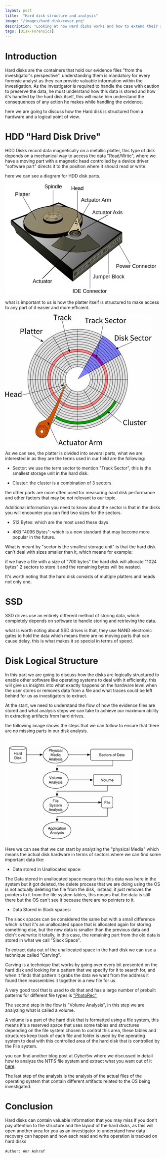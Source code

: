```yaml
---
layout: post
title:  "Hard disk structure and analysis"
image: "/images/hard_disk/cover.png"
description: "Looking at how Hard disks works and how to extend their investigation"
tags: [Disk-Forensics] 
---
```

# Introduction

Hard disks are the containers that hold our evidence files "from the investigator's perspective", understanding them is mandatory for every forensic analyst as they can provide valuable information within the investigation.
As the investigator is required to handle the case with caution to preserve the data, he must understand how this data is stored and how it's handled by the hard disk itself, this will make him understand the consequences of any action he makes while handling the evidence.

here we are going to discuss how the Hard disk is structured from a hardware and a logical point of view.

# HDD "Hard Disk Drive"

HDD Disks record data magnetically on a metallic platter, this type of disk depends on a mechanical way to access the data "Read/Write", where we have a moving part with a magnetic head controlled by a device driver "software part" directs it to the position where it should read or write.

here we can see a diagram for HDD disk parts.

![image](/images/hard_disk/HDD_Diagram.png)

what is important to us is how the platter itself is structured to make access to any part of it easier and more efficient.

![image](/images/hard_disk/platter.png)

As we can see, the platter is divided into several parts, what we are interested in as they are the terms used in our field are the following:

- Sector: we use the term sector to mention "Track Sector", this is the smallest storage unit in the hard disk.

- Cluster: the cluster is a combination of 3 sectors.

the other parts are more often used for measuring hard disk performance and other factors that may be not relevant to our topic.

Additional information you need to know about the sector is that in the disks you will encounter you can find two sizes for the sectors.

- 512 Bytes: which are the most used these days.

- 4KB "4096 Bytes": which is a new standard that may become more popular in the future.

What is meant by "sector is the smallest storage unit" is that the hard disk can't deal  with sizes smaller than it, which means for example:

if we have a file with a size of "700 bytes" the hard disk will allocate "1024 bytes" 2 sectors to store it and the remaining bytes will be wasted.

It's worth noting that the hard disk consists of multiple platters and heads not only one.

# SSD

SSD drives use an entirely different method of storing data, which completely depends on software to handle storing and retrieving the data.

what is worth noting about SSD drives is that, they use NAND electronic gates to hold the data which means there are no moving parts that can cause delay, this is what makes it so special in terms of speed.


# Disk Logical Structure

In this part we are going to discuss how the disks are logically structured to enable other software like operating systems to deal with it efficiently, this will give us insights into what exactly happens on the hardware level when the user stores or removes data from a file and what traces could be left behind for us as investigators to extract.

At the start, we need to understand the flow of how the evidence files are stored and what analysis steps we can take to achieve our maximum ability in extracting artifacts from hard drives.

the following image shows the steps that we can follow to ensure that there are no missing parts in our disk analysis.

![image](/images/hard_disk/flow.png)


Here we can see that we can start by analyzing the "physical Media" which means the actual disk hardware in terms of sectors where we can find some important data like:

- Data stored in Unallocated space:

The Data stored in unallocated space means that this data was here in the system but it got deleted, the delete process that we are doing using the OS is not actually deleting the file from the disk, instead, it just removes the pointers to it from the file system tables, this means that the data is still there but the OS can't see it because there are no pointers to it.


- Data Stored in Slack spaces:

The slack spaces can be considered the same but with a small difference which is that it's an unallocated space that is allocated again for storing something else, but the new data is smaller than the previous data and didn't overwrite it totally, in this case, the remaining part from the old data is stored in what we call "Slack Space".

To extract data out of the unallocated space in the hard disk we can use a technique called "Carving".

Carving is a technique that works by going over every bit presented on the hard disk and looking for a pattern that we specify for it to search for, and when it finds that pattern it grabs the data we want from the address it found then reassembles it together in a new file for us.

A very good tool that is used to do that and has a large number of prebuilt patterns for different file types is ["PhotoRec"](https://www.cgsecurity.org/wiki/TestDisk_Download)

The second step in the flow is "Volume Analysis", in this step we are analyzing what is called a volume.

A volume is a part of the hard disk that is formatted using a file system, this means it's a reserved space that uses some tables and structures depending on the file system chosen to control this area, these tables and structures keep track of each file and folder is used by the operating system to deal with this controlled area of the hard disk that is controlled by the File system.

you can find another blog post at Cyber5w where we discussed in detail how to analyze the NTFS file system and extract what you want out of it [here](https://blog.cyber5w.com/ntfs-artifacts-analysis).

The last step of the analysis is the analysis of the actual files of the operating system that contain different artifacts related to the OS being investigated.

 
# Conclusion

Hard disks can contain valuable information that you may miss if you don't pay attention to the structure and the layout of the hard disks, as this will open another area for you as an investigator to understand how data recovery can happen and how each read and write operation is tracked on hard disks

`Author: Amr Ashraf`